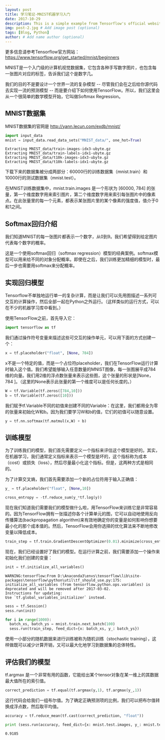 ```yaml
---
layout: post
title: 学习笔记-MNIST机器学习入门
date: 2017-10-29
description: This is a simple example from Tensorflow's official website (optional)
img: post-2.jpg # Add image post (optional)
tags: [Blog, Python]
author: # Add name author (optional)
---
```


更多信息请参考Tensorflow官方网站：https://www.tensorflow.org/get_started/mnist/beginners

MNIST是一个入门级的计算机视觉数据集，它包含各种手写数字图片，也包含每一张图片对应的标签，告诉我们这个是数字几。

我们的目的不是要设计一个世界一流的复杂模型 -- 尽管我们会在之后给你源代码去实现一流的预测模型 -- 而是要介绍下如何使用TensorFlow。所以，我们这里会从一个很简单的数学模型开始，它叫做Softmax Regression。

## MNIST数据集

MNIST数据集的官网是
http://yann.lecun.com/exdb/mnist/


```python
import input_data
mnist = input_data.read_data_sets("MNIST_data/", one_hot=True)
```

    Extracting MNIST_data/train-images-idx3-ubyte.gz
    Extracting MNIST_data/train-labels-idx1-ubyte.gz
    Extracting MNIST_data/t10k-images-idx3-ubyte.gz
    Extracting MNIST_data/t10k-labels-idx1-ubyte.gz
    

下载下来的数据集被分成两部分：60000行的训练数据集（mnist.train）和10000行的测试数据集（mnist.test）。

在MNIST训练数据集中，mnist.train.images 是一个形状为 [60000, 784] 的张量，第一个维度数字用来索引图片，第二个维度数字用来索引每张图片中的像素点。在此张量里的每一个元素，都表示某张图片里的某个像素的强度值，值介于0和1之间。

## Softmax回归介绍

我们知道MNIST的每一张图片都表示一个数字，从0到9。我们希望得到给定图片代表每个数字的概率。

这是一个使用softmax回归（softmax regression）模型的经典案例。softmax模型可以用来给不同的对象分配概率。即使在之后，我们训练更加精细的模型时，最后一步也需要用softmax来分配概率。

## 实现回归模型

Tensorflow不单独地运行单一的复杂计算，而是让我们可以先用图描述一系列可交互的计算操作，然后全部一起在Python之外运行。（这样类似的运行方式，可以在不少的机器学习库中看到。）

使用TensorFlow之前，首先导入它：


```python
import tensorflow as tf
```

我们通过操作符号变量来描述这些可交互的操作单元，可以用下面的方式创建一个：


```python
x = tf.placeholder("float", [None, 784])
```

x不是一个特定的值，而是一个占位符placeholder，我们在TensorFlow运行计算时输入这个值。我们希望能够输入任意数量的MNIST图像，每一张图展平成784维的向量。我们用2维的浮点数张量来表示这些图，这个张量的形状是[None，784 ]。（这里的None表示此张量的第一个维度可以是任何长度的。）


```python
W = tf.Variable(tf.zeros([784,10]))
b = tf.Variable(tf.zeros([10]))
```

我们赋予tf.Variable不同的初值来创建不同的Variable：在这里，我们都用全为零的张量来初始化W和b。因为我们要学习W和b的值，它们的初值可以随意设置。


```python
y = tf.nn.softmax(tf.matmul(x,W) + b)
```

## 训练模型

为了训练我们的模型，我们首先需要定义一个指标来评估这个模型是好的。其实，在机器学习，我们通常定义指标来表示一个模型是坏的，这个指标称为成本（cost）或损失（loss），然后尽量最小化这个指标。但是，这两种方式是相同的。

为了计算交叉熵，我们首先需要添加一个新的占位符用于输入正确值：


```python
y_ = tf.placeholder("float", [None,10])
```


```python
cross_entropy = -tf.reduce_sum(y_*tf.log(y))
```

现在我们知道我们需要我们的模型做什么啦，用TensorFlow来训练它是非常容易的。因为TensorFlow拥有一张描述你各个计算单元的图，它可以自动地使用反向传播算法(backpropagation algorithm)来有效地确定你的变量是如何影响你想要最小化的那个成本值的。然后，TensorFlow会用你选择的优化算法来不断地修改变量以降低成本。


```python
train_step = tf.train.GradientDescentOptimizer(0.01).minimize(cross_entropy)
```

现在，我们已经设置好了我们的模型。在运行计算之前，我们需要添加一个操作来初始化我们创建的变量：


```python
init = tf.initialize_all_variables()
```

    WARNING:tensorflow:From D:\Anaconda3\envs\tensorflow\lib\site-packages\tensorflow\python\util\tf_should_use.py:175: initialize_all_variables (from tensorflow.python.ops.variables) is deprecated and will be removed after 2017-03-02.
    Instructions for updating:
    Use `tf.global_variables_initializer` instead.
    


```python
sess = tf.Session()
sess.run(init)
```


```python
for i in range(1000):
  batch_xs, batch_ys = mnist.train.next_batch(100)
  sess.run(train_step, feed_dict={x: batch_xs, y_: batch_ys})
```

使用一小部分的随机数据来进行训练被称为随机训练（stochastic training），这样做既可以减少计算开销，又可以最大化地学习到数据集的总体特性。

## 评估我们的模型

tf.argmax 是一个非常有用的函数，它能给出某个tensor对象在某一维上的其数据最大值所在的索引值。


```python
correct_prediction = tf.equal(tf.argmax(y,1), tf.argmax(y_,1))
```

这行代码会给我们一组布尔值。为了确定正确预测项的比例，我们可以把布尔值转换成浮点数，然后取平均值。


```python
accuracy = tf.reduce_mean(tf.cast(correct_prediction, "float"))
```


```python
print (sess.run(accuracy, feed_dict={x: mnist.test.images, y_: mnist.test.labels}))
```

    0.9185
    
